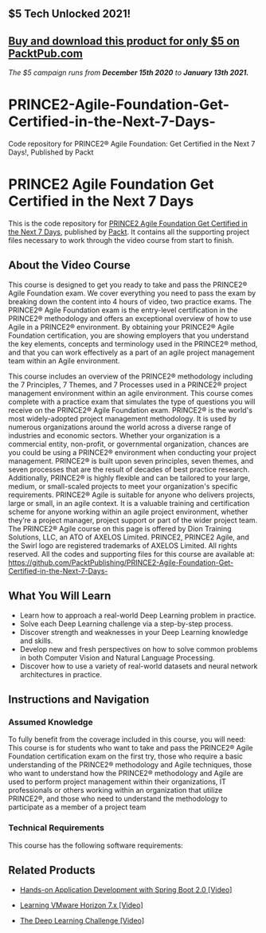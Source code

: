 ## $5 Tech Unlocked 2021!
[Buy and download this product for only $5 on PacktPub.com](https://www.packtpub.com/)
-----
*The $5 campaign         runs from __December 15th 2020__ to __January 13th 2021.__*

# PRINCE2-Agile-Foundation-Get-Certified-in-the-Next-7-Days-
Code repository for PRINCE2® Agile Foundation: Get Certified in the Next 7 Days!, Published by Packt
# PRINCE2 Agile Foundation Get Certified in the Next 7 Days
This is the code repository for [PRINCE2 Agile Foundation Get Certified in the Next 7 Days](https://www.packtpub.com/big-data-and-business-intelligence/deep-learning-challenge-video?utm_source=github&utm_medium=repository&utm_campaign=9781789801484), published by [Packt](https://www.packtpub.com/?utm_source=github). It contains all the supporting project files necessary to work through the video course from start to finish.
## About the Video Course
This course is designed to get you ready to take and pass the PRINCE2® Agile Foundation exam. We cover everything you need to pass the exam by breaking down the content into 4 hours of video, two practice exams.
The PRINCE2® Agile Foundation exam is the entry-level certification in the PRINCE2® methodology and offers an exceptional overview of how to use Agile in a PRINCE2® environment. By obtaining your PRINCE2® Agile Foundation certification, you are showing employers that you understand the key elements, concepts and terminology used in the PRINCE2® method, and that you can work effectively as a part of an agile project management team within an Agile environment.

This course includes an overview of the PRINCE2® methodology including the 7 Principles, 7 Themes, and 7 Processes used in a PRINCE2® project management environment within an agile environment. This course comes complete with a practice exam that simulates the type of questions you will receive on the PRINCE2® Agile Foundation exam.
PRINCE2® is the world's most widely-adopted project management methodology. It is used by numerous organizations around the world across a diverse range of industries and economic sectors. Whether your organization is a commercial entity, non-profit, or governmental organization, chances are you could be using a PRINCE2® environment when conducting your project management.
PRINCE2® is built upon seven principles, seven themes, and seven processes that are the result of decades of best practice research. Additionally, PRINCE2® is highly flexible and can be tailored to your large, medium, or small-scaled projects to meet your organization's specific requirements. 
PRINCE2® Agile is suitable for anyone who delivers projects, large or small, in an agile context. It is a valuable training and certification scheme for anyone working within an agile project environment, whether they’re a project manager, project support or part of the wider project team. 
The PRINCE2® Agile course on this page is offered by Dion Training Solutions, LLC, an ATO of AXELOS Limited. PRINCE2, PRINCE2 Agile, and the Swirl logo are registered trademarks of AXELOS Limited. All rights reserved.
All the codes and supporting files for this course are available at: https://github.com/PacktPublishing/PRINCE2-Agile-Foundation-Get-Certified-in-the-Next-7-Days-

<H2>What You Will Learn</H2>
<DIV class=book-info-will-learn-text>
<UL>
<LI>Learn how to approach a real-world Deep Learning problem in practice. 
<LI>Solve each Deep Learning challenge via a step-by-step process. 
<LI>Discover strength and weaknesses in your Deep Learning knowledge and skills. 
<LI>Develop new and fresh perspectives on how to solve common problems in both Computer Vision and Natural Language Processing. 
<LI>Discover how to use a variety of real-world datasets and neural network architectures in practice. </LI></UL></DIV>

## Instructions and Navigation
### Assumed Knowledge
To fully benefit from the coverage included in this course, you will need:<br/>
This course is for students who want to take and pass the PRINCE2® Agile Foundation certification exam on the first try, those who require a basic understanding of the PRINCE2® methodology and Agile techniques, those who want to understand how the PRINCE2® methodology and Agile are used to perform project management within their organizations, IT professionals or others working within an organization that utilize PRINCE2®, and those who need to understand the methodology to participate as a member of a project team
### Technical Requirements
This course has the following software requirements:<br/>
    

## Related Products
* [Hands-on Application Development with Spring Boot 2.0 [Video]](https://www.packtpub.com/big-data-and-business-intelligence/deep-learning-challenge-video?utm_source=github&utm_medium=repository&utm_campaign=9781789801484)

* [Learning VMware Horizon 7.x [Video]](https://www.packtpub.com/big-data-and-business-intelligence/deep-learning-challenge-video?utm_source=github&utm_medium=repository&utm_campaign=9781789801484)

* [The Deep Learning Challenge [Video]](https://www.packtpub.com/big-data-and-business-intelligence/deep-learning-challenge-video?utm_source=github&utm_medium=repository&utm_campaign=9781789801484)

